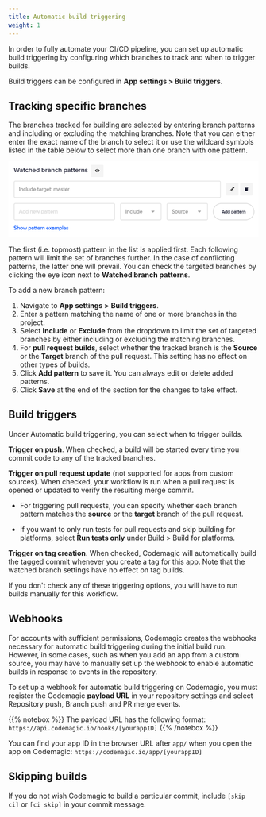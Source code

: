 ```yaml
---
title: Automatic build triggering
weight: 1
---
```


In order to fully automate your CI/CD pipeline, you can set up automatic build triggering by configuring which branches to track and when to trigger builds.

Build triggers can be configured in **App settings > Build triggers**.

## Tracking specific branches

The branches tracked for building are selected by entering branch patterns and including or excluding the matching branches. Note that you can either enter the exact name of the branch to select it or use the wildcard symbols listed in the table below to select more than one branch with one pattern.

![](../uploads/2019/07/branch_patterns-1.png)

The first (i.e. topmost) pattern in the list is applied first. Each following pattern will limit the set of branches further. In the case of conflicting patterns, the latter one will prevail. You can check the targeted branches by clicking the eye icon next to **Watched branch patterns**.

To add a new branch pattern:

1. Navigate to **App settings >** **Build triggers**.
2. Enter a pattern matching the name of one or more branches in the project.
3. Select **Include** or **Exclude** from the dropdown to limit the set of targeted branches by either including or excluding the matching branches.
4. For **pull request builds**, select whether the tracked branch is the **Source** or the **Target** branch of the pull request. This setting has no effect on other types of builds.
5. Click **Add pattern** to save it. You can always edit or delete added patterns.
6. Click **Save** at the end of the section for the changes to take effect.

## Build triggers

Under Automatic build triggering, you can select when to trigger builds.

**Trigger on push**. When checked, a build will be started every time you commit code to any of the tracked branches.

**Trigger on pull request update** (not supported for apps from custom sources). When checked, your workflow is run when a pull request is opened or updated to verify the resulting merge commit. 

* For triggering pull requests, you can specify whether each branch pattern matches the **source** or the **target** branch of the pull request.

* If you want to only run tests for pull requests and skip building for platforms, select **Run tests only** under Build > Build for platforms.

**Trigger on tag creation**. When checked, Codemagic will automatically build the tagged commit whenever you create a tag for this app. Note that the watched branch settings have no effect on tag builds.

If you don't check any of these triggering options, you will have to run builds manually for this workflow.

## Webhooks

For accounts with sufficient permissions, Codemagic creates the webhooks necessary for automatic build triggering during the initial build run. However, in some cases, such as when you add an app from a custom source, you may have to manually set up the webhook to enable automatic builds in response to events in the repository.

To set up a webhook for automatic build triggering on Codemagic, you must register the Codemagic **payload URL** in your repository settings and select Repository push, Branch push and PR merge events.

{{% notebox %}}
The payload URL has the following format:  
`https://api.codemagic.io/hooks/[yourappID]`
{{% /notebox %}}

You can find your app ID in the browser URL after `app/` when you open the app on Codemagic: `https://codemagic.io/app/[yourappID]`

## Skipping builds

If you do not wish Codemagic to build a particular commit, include `[skip ci]` or `[ci skip]` in your commit message.
